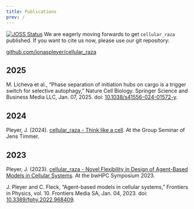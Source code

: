 ```yaml
---
title: Publications
prev: /
---
```


[![JOSS Status](https://joss.theoj.org/papers/7a0a13c37e57776edc21132f518ef36a/status.svg)](https://joss.theoj.org/papers/7a0a13c37e57776edc21132f518ef36a)
We are eagerly moving forwards to get `cellular_raza` published.
If you want to cite us now, please use our git repository:

[github.com/jonaspleyer/cellular_raza](https://github.com/jonaspleyer/cellular_raza)

## 2025

<!-- ??.??.2025<br>
cellular_raza - Cellular Agent-based Modeling from a clean slate [](2024-joss) -->

M. Licheva et al.,
“Phase separation of initiation hubs on cargo is a trigger switch for selective autophagy,”
Nature Cell Biology.
Springer Science and Business Media LLC,
Jan. 07, 2025.
doi: [10.1038/s41556-024-01572-y](https://doi.org/10.1038/s41556-024-01572-y).

## 2024

Pleyer, J.
(2024).
[cellular_raza - Think like a cell](2024-02-05-think-like-a-cell).
At the Group Seminar of Jens Timmer.

## 2023

Pleyer, J.
(2023).
[cellular_raza - Novel Flexibility in Design of Agent-Based Models in Cellular Systems](
2023-10-15-bwhpc-symposium-2023).
At the bwHPC Symposium 2023.

J. Pleyer and C. Fleck,
“Agent-based models in cellular systems,”
Frontiers in Physics, vol. 10. Frontiers Media SA,
Jan. 04, 2023.
doi: [10.3389/fphy.2022.968409](https://doi.org/10.3389/fphy.2022.968409).
